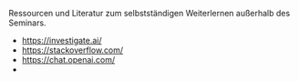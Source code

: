 Ressourcen und Literatur zum selbstständigen Weiterlernen außerhalb des Seminars.
- https://investigate.ai/
- https://stackoverflow.com/
- https://chat.openai.com/
- 